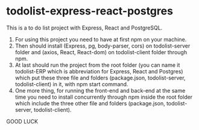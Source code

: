 # todolist-express-react-postgres
This is a to do list project with Express, React and PostgreSQL. 

1. For using this project you need to have at first npm on your machine.
2. Then should install (Express, pg, body-parser, cors) on todolist-server folder and (axios, React, React-dom) on todolist-client folder through npm.
3. At last should run the project from the root folder (you can name it todolist-ERP which is abbreviation for Express, React and Postgres) which put these three file and folders (package.json, todolist-server, todolist-client) in it, with npm start command.
4. One more thing, for running the front-end and back-end at the same time you need to install concurrently through npm inside the root folder which include the three other file and folders (package.json, todolist-server, todolist-client).

GOOD LUCK
